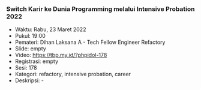 ### Switch Karir ke Dunia Programming melalui Intensive Probation 2022

- Waktu: Rabu, 23 Maret 2022
- Pukul: 19:00
- Pemateri: Dihan Laksana A - Tech Fellow Engineer Refactory
- Slide: empty
- Video: https://tbp.my.id/?phpidol-178
- Registrasi: empty
- Sesi: 178
- Kategori: refactory, intensive probation, career
- Deskripsi: -
